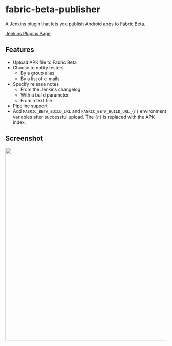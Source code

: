 # fabric-beta-publisher
A Jenkins plugin that lets you publish Android apps to [Fabric Beta](https://docs.fabric.io/android/beta/overview.html).

[Jenkins Plugins Page](https://plugins.jenkins.io/fabric-beta-publisher)

## Features

* Upload APK file to Fabric Beta
* Choose to notify testers
  * By a group alias
  * By a list of e-mails
* Specify release notes
  * From the Jenkins changelog
  * With a build parameter
  * From a text file
* Pipeline support
* Add `FABRIC_BETA_BUILD_URL` and `FABRIC_BETA_BUILD_URL_{n}` environment variables after successful upload. The `{n}` is replaced with the APK index.

## Screenshot

<img width="600px" src="http://i.imgur.com/ladnLhk.png"/>
